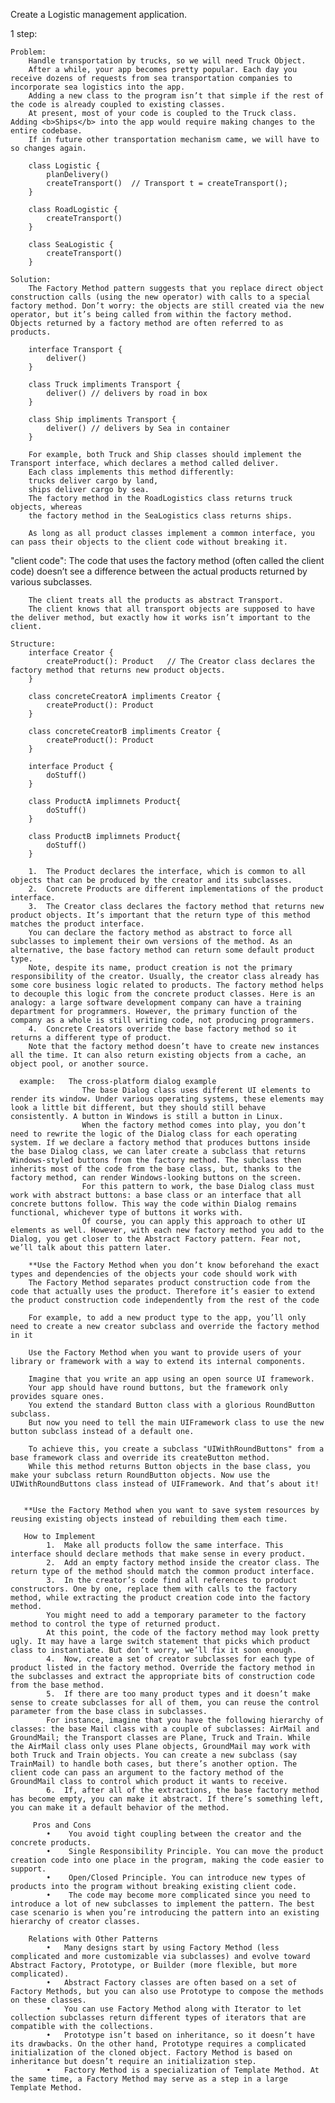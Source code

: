 Create a Logistic management application.

1 step: 
    
    Problem: 
        Handle transportation by trucks, so we will need Truck Object.
        After a while, your app becomes pretty popular. Each day you receive dozens of requests from sea transportation companies to incorporate sea logistics into the app.
        Adding a new class to the program isn’t that simple if the rest of the code is already coupled to existing classes.
        At present, most of your code is coupled to the Truck class. Adding <b>Ships</b> into the app would require making changes to the entire codebase. 
        If in future other transportation mechanism came, we will have to so changes again.

        class Logistic {
            planDelivery()
            createTransport()  // Transport t = createTransport();
        }

        class RoadLogistic {
            createTransport()
        }

        class SeaLogistic {
            createTransport()
        }
    
    Solution:
        The Factory Method pattern suggests that you replace direct object construction calls (using the new operator) with calls to a special factory method. Don’t worry: the objects are still created via the new operator, but it’s being called from within the factory method. Objects returned by a factory method are often referred to as products.

        interface Transport {
            deliver()
        }

        class Truck impliments Transport {
            deliver() // delivers by road in box
        }

        class Ship impliments Transport {
            deliver() // delivers by Sea in container
        }

        For example, both Truck and Ship classes should implement the Transport interface, which declares a method called deliver. 
        Each class implements this method differently: 
        trucks deliver cargo by land, 
        ships deliver cargo by sea. 
        The factory method in the RoadLogistics class returns truck objects, whereas 
        the factory method in the SeaLogistics class returns ships.

        As long as all product classes implement a common interface, you can pass their objects to the client code without breaking it.

"client code":  The code that uses the factory method (often called the client code) doesn’t see a difference between the actual products returned by various subclasses. 

        The client treats all the products as abstract Transport. 
        The client knows that all transport objects are supposed to have the deliver method, but exactly how it works isn’t important to the client.

    Structure: 
        interface Creator {
            createProduct(): Product   // The Creator class declares the factory method that returns new product objects.
        }

        class concreteCreatorA impliments Creator {
            createProduct(): Product
        }

        class concreteCreatorB impliments Creator {
            createProduct(): Product
        }

        interface Product {
            doStuff()
        }

        class ProductA implimnets Product{
            doStuff()
        }
        
        class ProductB implimnets Product{
            doStuff()
        }

        1.	The Product declares the interface, which is common to all objects that can be produced by the creator and its subclasses.
        2.	Concrete Products are different implementations of the product interface.
        3.	The Creator class declares the factory method that returns new product objects. It’s important that the return type of this method matches the product interface.
        You can declare the factory method as abstract to force all subclasses to implement their own versions of the method. As an alternative, the base factory method can return some default product type.
        Note, despite its name, product creation is not the primary responsibility of the creator. Usually, the creator class already has some core business logic related to products. The factory method helps to decouple this logic from the concrete product classes. Here is an analogy: a large software development company can have a training department for programmers. However, the primary function of the company as a whole is still writing code, not producing programmers.
        4.	Concrete Creators override the base factory method so it returns a different type of product.
        Note that the factory method doesn’t have to create new instances all the time. It can also return existing objects from a cache, an object pool, or another source.

      example:   The cross-platform dialog example
                    The base Dialog class uses different UI elements to render its window. Under various operating systems, these elements may look a little bit different, but they should still behave consistently. A button in Windows is still a button in Linux.
                    When the factory method comes into play, you don’t need to rewrite the logic of the Dialog class for each operating system. If we declare a factory method that produces buttons inside the base Dialog class, we can later create a subclass that returns Windows-styled buttons from the factory method. The subclass then inherits most of the code from the base class, but, thanks to the factory method, can render Windows-looking buttons on the screen.
                    For this pattern to work, the base Dialog class must work with abstract buttons: a base class or an interface that all concrete buttons follow. This way the code within Dialog remains functional, whichever type of buttons it works with.
                    Of course, you can apply this approach to other UI elements as well. However, with each new factory method you add to the Dialog, you get closer to the Abstract Factory pattern. Fear not, we’ll talk about this pattern later.

        **Use the Factory Method when you don’t know beforehand the exact types and dependencies of the objects your code should work with
        The Factory Method separates product construction code from the code that actually uses the product. Therefore it’s easier to extend the product construction code independently from the rest of the code

        For example, to add a new product type to the app, you’ll only need to create a new creator subclass and override the factory method in it

        Use the Factory Method when you want to provide users of your library or framework with a way to extend its internal components.

        Imagine that you write an app using an open source UI framework. 
        Your app should have round buttons, but the framework only provides square ones. 
        You extend the standard Button class with a glorious RoundButton subclass. 
        But now you need to tell the main UIFramework class to use the new button subclass instead of a default one.

        To achieve this, you create a subclass "UIWithRoundButtons" from a base framework class and override its createButton method. 
        While this method returns Button objects in the base class, you make your subclass return RoundButton objects. Now use the UIWithRoundButtons class instead of UIFramework. And that’s about it!


       **Use the Factory Method when you want to save system resources by reusing existing objects instead of rebuilding them each time.

       How to Implement
            1.	Make all products follow the same interface. This interface should declare methods that make sense in every product.
            2.	Add an empty factory method inside the creator class. The return type of the method should match the common product interface.
            3.	In the creator’s code find all references to product constructors. One by one, replace them with calls to the factory method, while extracting the product creation code into the factory method.
            You might need to add a temporary parameter to the factory method to control the type of returned product.
            At this point, the code of the factory method may look pretty ugly. It may have a large switch statement that picks which product class to instantiate. But don’t worry, we’ll fix it soon enough.
            4.	Now, create a set of creator subclasses for each type of product listed in the factory method. Override the factory method in the subclasses and extract the appropriate bits of construction code from the base method.
            5.	If there are too many product types and it doesn’t make sense to create subclasses for all of them, you can reuse the control parameter from the base class in subclasses.
            For instance, imagine that you have the following hierarchy of classes: the base Mail class with a couple of subclasses: AirMail and GroundMail; the Transport classes are Plane, Truck and Train. While the AirMail class only uses Plane objects, GroundMail may work with both Truck and Train objects. You can create a new subclass (say TrainMail) to handle both cases, but there’s another option. The client code can pass an argument to the factory method of the GroundMail class to control which product it wants to receive.
            6.	If, after all of the extractions, the base factory method has become empty, you can make it abstract. If there’s something left, you can make it a default behavior of the method.

         Pros and Cons
            •	 You avoid tight coupling between the creator and the concrete products.
            •	 Single Responsibility Principle. You can move the product creation code into one place in the program, making the code easier to support.
            •	 Open/Closed Principle. You can introduce new types of products into the program without breaking existing client code.
            •	 The code may become more complicated since you need to introduce a lot of new subclasses to implement the pattern. The best case scenario is when you’re introducing the pattern into an existing hierarchy of creator classes.

        Relations with Other Patterns
            •	Many designs start by using Factory Method (less complicated and more customizable via subclasses) and evolve toward Abstract Factory, Prototype, or Builder (more flexible, but more complicated).
            •	Abstract Factory classes are often based on a set of Factory Methods, but you can also use Prototype to compose the methods on these classes.
            •	You can use Factory Method along with Iterator to let collection subclasses return different types of iterators that are compatible with the collections.
            •	Prototype isn’t based on inheritance, so it doesn’t have its drawbacks. On the other hand, Prototype requires a complicated initialization of the cloned object. Factory Method is based on inheritance but doesn’t require an initialization step.
            •	Factory Method is a specialization of Template Method. At the same time, a Factory Method may serve as a step in a large Template Method.
